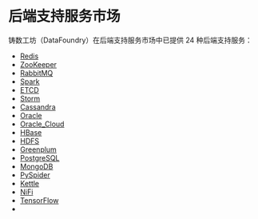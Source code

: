 # 后端支持服务市场

铸数工坊（DataFoundry）在后端支持服务市场中已提供 24 种后端支持服务：

- [Redis](Redis.md)
- [ZooKeeper](ZooKeeper.md)
- [RabbitMQ](RabbitMQ.md)
- [Spark](Spark.md)
- [ETCD](ETCD.md)
- [Storm](Storm.md)
- [Cassandra](Cassandra.md)
- [Oracle](Oracle.md)
- [Oracle_Cloud](Oracle_Cloud.md)
- [HBase](HBase.md)
- [HDFS](HDFS.md)
- [Greenplum](Greenplum.md)
- [PostgreSQL](PostgreSQL.md)
- [MongoDB](MongoDB.md)
- [PySpider](PySpider.md)
- [Kettle](kettle.md)
- [NiFi](nifi.md)
- [TensorFlow](tensorflow.md)
- 


